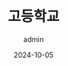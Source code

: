 ---
title: "고등학교"
date: 2024-10-05
type: page
headless: false
weight: 10
author: admin
url: 'https://school.jbedu.kr/jeolla-h/#:~:text=%EC%A0%84%EB%9D%BC%EA%B3%A0%EB%93%B1%ED%95%99%EA%B5%90%20%ED%99%88%ED%8E%98%EC%9D%B4'
---
